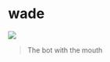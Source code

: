 # wade

![](https://codeship.com/projects/ada54b30-03e8-0133-1d95-62fced7320b0/status?branch=master)

> The bot with the mouth
